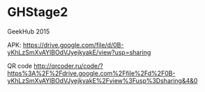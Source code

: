 # GHStage2
GeekHub 2015


APK:
https://drive.google.com/file/d/0B-yKhLzSmXvAYlBOdVJyejkyakE/view?usp=sharing


QR code 
http://qrcoder.ru/code/?https%3A%2F%2Fdrive.google.com%2Ffile%2Fd%2F0B-yKhLzSmXvAYlBOdVJyejkyakE%2Fview%3Fusp%3Dsharing&4&0


